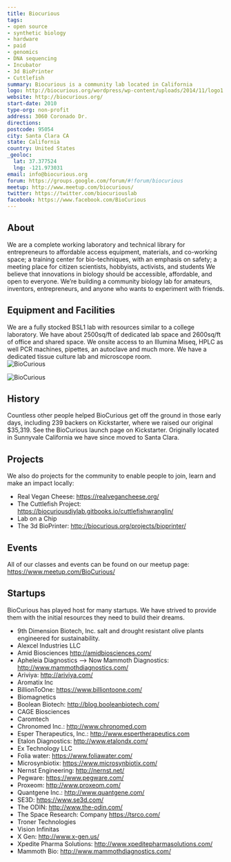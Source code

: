 ```yaml
---
title: Biocurious
tags:
- open source
- synthetic biology
- hardware
- paid
- genomics
- DNA sequencing
- Incubator
- 3d BioPrinter
- Cuttlefish
summary: Biocurious is a community lab located in California
logo: http://biocurious.org/wordpress/wp-content/uploads/2014/11/logo1.png
website: http://biocurious.org/
start-date: 2010
type-org: non-profit
address: 3060 Coronado Dr. 
directions:
postcode: 95054
city: Santa Clara CA
state: California
country: United States
_geoloc:
  lat: 37.377524
  lng: -121.973031
email: info@biocurious.org
forum: https://groups.google.com/forum/#!forum/biocurious
meetup: http://www.meetup.com/biocurious/
twitter: https://twitter.com/biocuriouslab
facebook: https://www.facebook.com/BioCurious
---
```


## About
We are a complete working laboratory and technical library for entrepreneurs to affordable access equipment, materials, and co-working space; a training center for bio-techniques, with an emphasis on safety; a meeting place for citizen scientists, hobbyists, activists, and students We believe that innovations in biology should be accessible, affordable, and open to everyone.
We’re building a community biology lab for amateurs, inventors, entrepreneurs, and anyone who wants to experiment with friends.

## Equipment and Facilities
We are a fully stocked BSL1 lab with resources similar to a college laboratory. We have about 2500sq/ft of dedicated lab space and 2600sq/ft of office and shared space. We onsite access to an Illumina Miseq, HPLC as well PCR machines, pipettes, an autoclave and much more. We have a dedicated tissue culture lab and microscope room.  
![BioCurious](https://secure.meetupstatic.com/photos/event/1/b/e/5/600_469747141.jpeg "Current View inside BioCurious")

![BioCurious](https://secure.meetupstatic.com/photos/event/1/c/e/d/600_469747405.jpeg "Current View inside BioCurious")
## History
Countless other people helped BioCurious get off the ground in those early days, including 239 backers on Kickstarter, where we raised our original $35,319. See the BioCurious launch page on Kickstarter.  Originally located in Sunnyvale California we have since moved to Santa Clara.  

## Projects
We also do projects for the community to enable people to join, learn and make an impact locally: 
- Real Vegan Cheese: https://realvegancheese.org/
- The Cuttlefish Project:  https://biocuriousdiylab.gitbooks.io/cuttlefishwranglin/
- Lab on a Chip
- The 3d BioPrinter: http://biocurious.org/projects/bioprinter/

## Events
All of our classes and events can be found on our meetup page: https://www.meetup.com/BioCurious/

## Startups
BioCurious has played host for many startups. We have strived to provide them with the initial resources they need to 
build their dreams.  

- 9th Dimension Biotech, Inc. salt and drought resistant olive plants engineered for sustainability.
- Alexcel Industries LLC
- Amid Biosciences http://amidbiosciences.com/
- Apheleia Diagnostics --> Now Mammoth Diagnostics: http://www.mammothdiagnostics.com/
- Ariviya: http://ariviya.com/
- Aromatix Inc
- BillionToOne: https://www.billiontoone.com/
- Biomagnetics
- Boolean Biotech: http://blog.booleanbiotech.com/
- CAGE Biosciences
- Caromtech
- Chronomed Inc.: http://www.chronomed.com
- Esper Therapeutics, Inc.: http://www.espertherapeutics.com
- Etalon Diagnostics: http://www.etalondx.com/
- Ex Technology LLC
- Folia water: https://www.foliawater.com/
- Microsynbiotix: https://www.microsynbiotix.com/
- Nernst Engineering: http://nernst.net/
- Pegware: https://www.pegware.com/
- Proxeom: http://www.proxeom.com/
- Quantgene Inc.: http://www.quantgene.com/
- SE3D: https://www.se3d.com/
- The ODIN: http://www.the-odin.com/
- The Space Research: Company https://tsrco.com/
- Troner Technologies
- Vision Infinitas
- X Gen: http://www.x-gen.us/
- Xpedite Pharma Solutions: http://www.xpeditepharmasolutions.com/
- Mammoth Bio: http://www.mammothdiagnostics.com/
